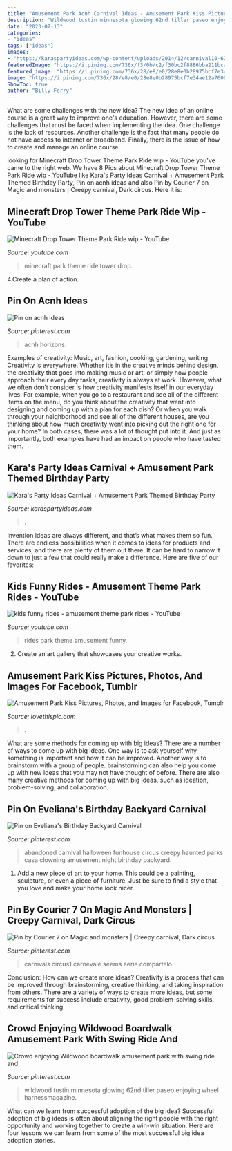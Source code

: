 ```yaml
---
title: "Amusement Park Acnh Carnival Ideas - Amusement Park Kiss Pictures, Photos, And Images For Facebook, Tumblr"
description: "Wildwood tustin minnesota glowing 62nd tiller paseo enjoying wheel harnessmagazine"
date: "2023-07-13"
categories:
- "ideas"
tags: ["ideas"]
images:
- "https://karaspartyideas.com/wp-content/uploads/2014/12/carnival10-624x935.jpg"
featuredImage: "https://i.pinimg.com/736x/f3/0b/c2/f30bc2f8886bba211bca68bc7705c50f.jpg"
featured_image: "https://i.pinimg.com/736x/28/e8/e0/28e8e0b28975bcf7e34ae12a76092f0f--backyard-carnival-abandoned-amusement-parks.jpg"
image: "https://i.pinimg.com/736x/28/e8/e0/28e8e0b28975bcf7e34ae12a76092f0f--backyard-carnival-abandoned-amusement-parks.jpg"
ShowToc: true
author: "Billy Ferry"
---
```



What are some challenges with the new idea?
The new idea of an online course is a great way to improve one's education. However, there are some challenges that must be faced when implementing the idea. One challenge is the lack of resources. Another challenge is the fact that many people do not have access to internet or broadband. Finally, there is the issue of how to create and manage an online course.

	

		
looking for Minecraft Drop Tower Theme Park Ride wip - YouTube you've came to the right web. We have 8 Pics about Minecraft Drop Tower Theme Park Ride wip - YouTube like Kara&#039;s Party Ideas Carnival + Amusement Park Themed Birthday Party, Pin on acnh ideas and also Pin by Courier 7 on Magic and monsters | Creepy carnival, Dark circus. Here it is:
		
    
## Minecraft Drop Tower Theme Park Ride Wip - YouTube

<img loading=lazy src="https://i.ytimg.com/vi/bO_wD2X30GI/maxresdefault.jpg" onerror="this.onerror=null;this.src='https://tse3.mm.bing.net/th?id=OIP.QjUfU7PJOnefeAwvvRsSYAHaEK&amp;pid=15.1';" alt="Minecraft Drop Tower Theme Park Ride wip - YouTube">

_Source: youtube.com_

>minecraft park theme ride tower drop. 

	

4.Create a plan of action.

    
## Pin On Acnh Ideas

<img loading=lazy src="https://i.pinimg.com/736x/70/b9/cc/70b9cc0d6a638c78a38791f362540fe4.jpg" onerror="this.onerror=null;this.src='https://tse1.mm.bing.net/th?id=OIP.c_hz0CS8-KPwRb84lU1UPwHaEK&amp;pid=15.1';" alt="Pin on acnh ideas">

_Source: pinterest.com_

>acnh horizons. 

	

Examples of creativity: Music, art, fashion, cooking, gardening, writing
Creativity is everywhere. Whether it’s in the creative minds behind design, the creativity that goes into making music or art, or simply how people approach their every day tasks, creativity is always at work. However, what we often don’t consider is how creativity manifests itself in our everyday lives. For example, when you go to a restaurant and see all of the different items on the menu, do you think about the creativity that went into designing and coming up with a plan for each dish? Or when you walk through your neighborhood and see all of the different houses, are you thinking about how much creativity went into picking out the right one for your home? In both cases, there was a lot of thought put into it. And just as importantly, both examples have had an impact on people who have tasted them.

    
## Kara&#039;s Party Ideas Carnival + Amusement Park Themed Birthday Party

<img loading=lazy src="https://karaspartyideas.com/wp-content/uploads/2014/12/carnival10-624x935.jpg" onerror="this.onerror=null;this.src='https://tse4.mm.bing.net/th?id=OIP.aMWfp-VFjsA8zzMZlA89cQHaLG&amp;pid=15.1';" alt="Kara&#039;s Party Ideas Carnival + Amusement Park Themed Birthday Party">

_Source: karaspartyideas.com_

>. 

	

Invention ideas are always different, and that’s what makes them so fun. There are endless possibilities when it comes to ideas for products and services, and there are plenty of them out there. It can be hard to narrow it down to just a few that could really make a difference. Here are five of our favorites: 

    
## Kids Funny Rides - Amusement Theme Park Rides - YouTube

<img loading=lazy src="https://i.ytimg.com/vi/vksEwkb60o8/maxresdefault.jpg" onerror="this.onerror=null;this.src='https://tse2.mm.bing.net/th?id=OIP.0Pd5aC6dAb2LvTybyJGaMAHaEK&amp;pid=15.1';" alt="kids funny rides - amusement theme park rides - YouTube">

_Source: youtube.com_

>rides park theme amusement funny. 

	

2. Create an art gallery that showcases your creative works.

    
## Amusement Park Kiss Pictures, Photos, And Images For Facebook, Tumblr

<img loading=lazy src="http://www.lovethispic.com/uploaded_images/62832-Amusement-Park-Kiss.jpg" onerror="this.onerror=null;this.src='https://tse4.mm.bing.net/th?id=OIP.ozsIOuOiNhxUEaS7h3FZZQHaLI&amp;pid=15.1';" alt="Amusement Park Kiss Pictures, Photos, and Images for Facebook, Tumblr">

_Source: lovethispic.com_

>. 

	

What are some methods for coming up with big ideas?
There are a number of ways to come up with big ideas. One way is to ask yourself why something is important and how it can be improved. Another way is to brainstorm with a group of people. brainstorming can also help you come up with new ideas that you may not have thought of before. There are also many creative methods for coming up with big ideas, such as ideation, problem-solving, and collaboration.

    
## Pin On Eveliana&#039;s Birthday Backyard Carnival

<img loading=lazy src="https://i.pinimg.com/736x/28/e8/e0/28e8e0b28975bcf7e34ae12a76092f0f--backyard-carnival-abandoned-amusement-parks.jpg" onerror="this.onerror=null;this.src='https://tse4.mm.bing.net/th?id=OIP.nkaK6cVlqFoVQkVap3vEPQHaE6&amp;pid=15.1';" alt="Pin on Eveliana&#039;s Birthday Backyard Carnival">

_Source: pinterest.com_

>abandoned carnival halloween funhouse circus creepy haunted parks casa clowning amusement night birthday backyard. 

	

1. Add a new piece of art to your home. This could be a painting, sculpture, or even a piece of furniture. Just be sure to find a style that you love and make your home look nicer.

    
## Pin By Courier 7 On Magic And Monsters | Creepy Carnival, Dark Circus

<img loading=lazy src="https://i.pinimg.com/736x/f3/0b/c2/f30bc2f8886bba211bca68bc7705c50f.jpg" onerror="this.onerror=null;this.src='https://tse3.mm.bing.net/th?id=OIP.I81X_bRpQ8jl525535S7FgHaE7&amp;pid=15.1';" alt="Pin by Courier 7 on Magic and monsters | Creepy carnival, Dark circus">

_Source: pinterest.com_

>carnivals circus1 carnevale seems eerie compártelo. 

	

Conclusion: How can we create more ideas?
Creativity is a process that can be improved through brainstorming, creative thinking, and taking inspiration from others. There are a variety of ways to create more ideas, but some requirements for success include creativity, good problem-solving skills, and critical thinking.

    
## Crowd Enjoying Wildwood Boardwalk Amusement Park With Swing Ride And

<img loading=lazy src="https://i.pinimg.com/736x/4f/53/4e/4f534ef232198ef5f375c1553fc479fc.jpg" onerror="this.onerror=null;this.src='https://tse2.mm.bing.net/th?id=OIP.SkJQsCX7vgaPo9i3lcYqXQHaE8&amp;pid=15.1';" alt="Crowd enjoying Wildwood boardwalk amusement park with swing ride and">

_Source: pinterest.com_

>wildwood tustin minnesota glowing 62nd tiller paseo enjoying wheel harnessmagazine. 

	

What can we learn from successful adoption of the big idea?
Successful adoption of big ideas is often about aligning the right people with the right opportunity and working together to create a win-win situation. Here are four lessons we can learn from some of the most successful big idea adoption stories.

